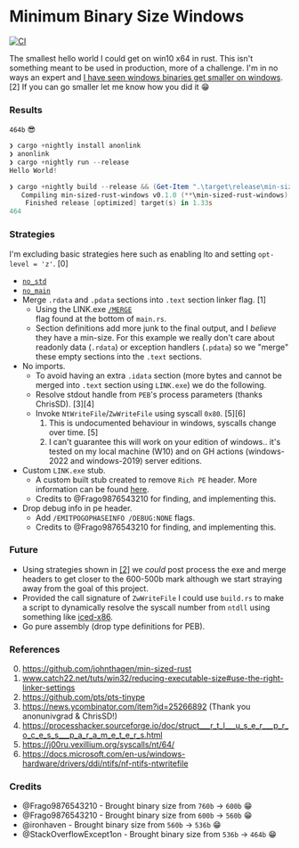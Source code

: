 # Minimum Binary Size Windows
[![CI](https://github.com/mcountryman/min-sized-rust-windows/actions/workflows/ci.yml/badge.svg)](https://github.com/mcountryman/min-sized-rust-windows/actions/workflows/ci.yml)

The smallest hello world I could get on win10 x64 in rust. This isn't something meant to 
be used in production, more of a challenge.  I'm in no ways an expert and 
[I have seen windows binaries get smaller on windows](https://github.com/pts/pts-tinype). [2]
If you can go smaller let me know how you did it :grin:

### Results
`464b` :sunglasses:

```powershell
❯ cargo +nightly install anonlink
❯ anonlink
❯ cargo +nightly run --release
Hello World!

❯ cargo +nightly build --release && (Get-Item ".\target\release\min-sized-rust-windows.exe").Length
   Compiling min-sized-rust-windows v0.1.0 (**\min-sized-rust-windows)
    Finished release [optimized] target(s) in 1.33s
464
```

### Strategies
I'm excluding basic strategies here such as enabling lto and setting `opt-level = 'z'`. [0]

* [`no_std`](https://github.com/johnthagen/min-sized-rust#removing-libstd-with-no_std)
* [`no_main`](https://github.com/johnthagen/min-sized-rust#remove-corefmt-with-no_main-and-careful-usage-of-libstd)
* Merge `.rdata` and `.pdata` sections into `.text` section linker flag. [1]
  * Using the LINK.exe [`/MERGE`](https://docs.microsoft.com/en-us/cpp/build/reference/merge-combine-sections?view=msvc-160)     
    flag found at the bottom of `main.rs`.
  * Section definitions add more junk to the final output, and I _believe_ they have a 
    min-size.  For this example we really don't care about readonly data (`.rdata`) or 
    exception handlers (`.pdata`) so we "merge" these empty sections into the `.text` 
    sections.
* No imports.
  * To avoid having an extra `.idata` section (more bytes and cannot be merged into 
    `.text` section using `LINK.exe`) we do the following.
  * Resolve stdout handle from `PEB`'s process parameters (thanks ChrisSD). [3][4]
  * Invoke `NtWriteFile`/`ZwWriteFile` using syscall `0x80`. [5][6]
    1. This is undocumented behaviour in windows, syscalls change over time. [5]
    2. I can't guarantee this will work on your edition of windows.. it's tested on
       my local machine (W10) and on GH actions (windows-2022 and windows-2019) server
       editions.
* Custom `LINK.exe` stub.
  * A custom built stub created to remove `Rich PE` header. More information can be found [here](https://bytepointer.com/articles/the_microsoft_rich_header.htm).
  * Credits to @Frago9876543210 for finding, and implementing this.
* Drop debug info in pe header.
  * Add `/EMITPOGOPHASEINFO /DEBUG:NONE` flags.
  * Credits to @Frago9876543210 for finding, and implementing this.

    
### Future
* Using strategies shown in [[2]](https://github.com/pts/pts-tinype) we _could_ post process
  the exe and merge headers to get closer to the 600-500b mark although we start straying
  away from the goal of this project.
* Provided the call signature of `ZwWriteFile` I could use `build.rs` to make a script to
  dynamically resolve the syscall number from `ntdll` using something like [iced-x86](https://crates.io/crates/iced-x86).
* Go pure assembly (drop type definitions for PEB).
      
### References
0. https://github.com/johnthagen/min-sized-rust
1. www.catch22.net/tuts/win32/reducing-executable-size#use-the-right-linker-settings
2. https://github.com/pts/pts-tinype
3. https://news.ycombinator.com/item?id=25266892 (Thank you anonunivgrad & ChrisSD!)
4. https://processhacker.sourceforge.io/doc/struct___r_t_l___u_s_e_r___p_r_o_c_e_s_s___p_a_r_a_m_e_t_e_r_s.html
5. https://j00ru.vexillium.org/syscalls/nt/64/
6. https://docs.microsoft.com/en-us/windows-hardware/drivers/ddi/ntifs/nf-ntifs-ntwritefile

### Credits
* @Frago9876543210 - Brought binary size from `760b` -> `600b` :grin:
* @Frago9876543210 - Brought binary size from `600b` -> `560b` :grin:
* @ironhaven - Brought binary size from `560b` -> `536b` 😁
* @StackOverflowExcept1on - Brought binary size from `536b` -> `464b` 😁
